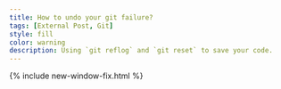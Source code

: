 ```yaml
---
title: How to undo your git failure?
tags: [External Post, Git]
style: fill
color: warning
description: Using `git reflog` and `git reset` to save your code.
---
```


{% include new-window-fix.html %}
